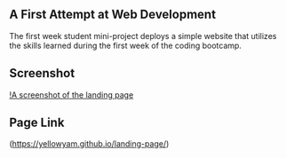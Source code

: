 ## A First Attempt at Web Development
The first week student mini-project deploys a simple website that utilizes the skills learned during the
first week of the coding bootcamp.
## Screenshot
[!A screenshot of the landing page](../assets/images/landing-page-screenshot.png)
## Page Link
(https://yellowyam.github.io/landing-page/)
